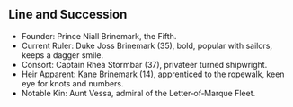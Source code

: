 ## Line and Succession
- Founder: Prince Niall Brinemark, the Fifth.
- Current Ruler: Duke Joss Brinemark (35), bold, popular with sailors, keeps a dagger smile.
- Consort: Captain Rhea Stormbar (37), privateer turned shipwright.
- Heir Apparent: Kane Brinemark (14), apprenticed to the ropewalk, keen eye for knots and numbers.
- Notable Kin: Aunt Vessa, admiral of the Letter‑of‑Marque Fleet.